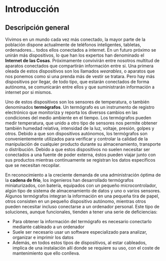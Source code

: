 # Introducción

## Descripción general

Vivimos en un mundo cada vez más conectado, la mayor parte de la población dispone actualmente de teléfonos inteligentes, tabletas, ordenadores... todos ellos conectados a internet. En un futuro próximo se unirán más dispositivos, lo que han los expertos han denominado el **Internet de las Cosas**. Próximamente convivirán entre nosotros multitud de aparatos conectados que compartirán información entre si. Una primera oleada de estos dispositivos son los llamados *wearables*, o aparatos que nos ponemos como si una prenda más de vestir se tratara. Pero hay más dispositivos por llegar, de todo tipo, que estarán conectados de forma autónoma, se comunicarán entre ellos y que suministrarán información a internet por si mismos.

Uno de estos dispositivos son los sensores de temperatura, o también denominados **termógrafos**. Un termógrafo es un instrumento de registro electrónico que monitoriza y reporta los diversos cambios en las condiciones del medio ambiente en el tiempo. Los termógrafos pueden medir temperatura, que unido a otro tipo de sensores nos permite obtener también humedad relativa, intensidad de la luz, voltaje, presión, golpes y otros. Debido a que son dispositivos autónomos, los termógrafos son convenientemente utilizados para verificar y controlar la calidad de la manipulación de cualquier producto durante su almacenamiento, transporte o distribución. Debido a que estos dispositivos no suelen necesitar ser conectados a una fuente de poder externa, éstos pueden viajar junto con sus productos mientras continuamente se registran los datos específicos que se necesitan recopilar.

En reconocimiento a la creciente demanda de una administración óptima de la **cadena de frío**, los ingenieros han desarrollado termógrafos miniaturizados, con batería, equipados con un pequeño microcontrolador, algún tipo de sistema de almacenamiento de datos y uno o varios sensores. Algunos termógrafos integran la información en una pequeña tira de papel, otros consisten en un pequeño dispositivo autónomo, mientras otros pueden necesitar incluso conectarse a un ordenador personal. Este tipo de soluciones, aunque funcionales, tienden a tener una serie de deficiencias:

- Para obtener la información del termógrafo es necesario conectarlo mediante cableado a un ordenador
- Suele ser necesario usar un software especializado para analizar, organizar e imprimir los datos
- Además, en todos estos tipos de dispositivos, al estar cableados, implica de una instalación allí donde se requiere su uso, con el coste de mantenimiento que ello conlleva.



